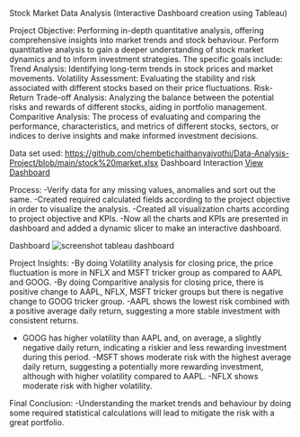 Stock Market Data Analysis (Interactive Dashboard creation using Tableau)

Project Objective:
 Performing in-depth quantitative analysis, offering comprehensive insights into market trends and stock behaviour.  Perform quantitative analysis to gain a deeper understanding of stock market dynamics and to inform investment strategies. The specific goals include:
 Trend Analysis: Identifying long-term trends in stock prices and market movements.
Volatility Assessment: Evaluating the stability and risk associated with different stocks based on their price fluctuations.
Risk-Return Trade-off Analysis: Analyzing the balance between the potential risks and rewards of different stocks, aiding in portfolio management.
Comparitive Analysis: The process of evaluating and comparing the performance, characteristics, and metrics of different stocks, sectors, or indices to derive insights and make informed investment decisions.

Data set used:
https://github.com/chembetichaithanyajyothi/Data-Analysis-Project/blob/main/stock%20market.xlsx
Dashboard Interaction <a href="https://github.com/chembetichaithanyajyothi/Data-Analysis-Project/blob/main/screenshot%20tableau%20dashboard.png">View Dashboard</a>

Process:
-Verify data for any missing values, anomalies and sort out the same.
-Created required calculated fields according to the project objective in order to visualize the analysis.
-Created all visualization charts according to project objective and KPIs. 
-Now all the charts and KPIs are presented in dashboard and added a dynamic slicer to make an interactive dashboard.

Dashboard
![screenshot tableau dashboard](https://github.com/user-attachments/assets/f18cad8a-b494-4236-bb09-4ab28cef288b)


Project Insights:
-By doing Volatility analysis for closing price, the price fluctuation is more in NFLX and MSFT tricker group as compared to AAPL and GOOG.
-By doing Comparitive analysis for closing price, there is positive change to AAPL, NFLX, MSFT tricker groups but there is negative change to GOOG tricker group.
-AAPL shows the lowest risk combined with a positive average daily return, suggesting a more stable investment with consistent returns.
- GOOG has higher volatility than AAPL and, on average, a slightly negative daily return, indicating a riskier and less rewarding investment during this period.
-MSFT shows moderate risk with the highest average daily return, suggesting a potentially more rewarding investment, although with higher volatility compared to AAPL.
-NFLX shows moderate risk with higher volatility.

Final Conclusion:
-Understanding the market trends and behaviour by doing some required statistical calculations will lead to mitigate the risk with a great portfolio.


